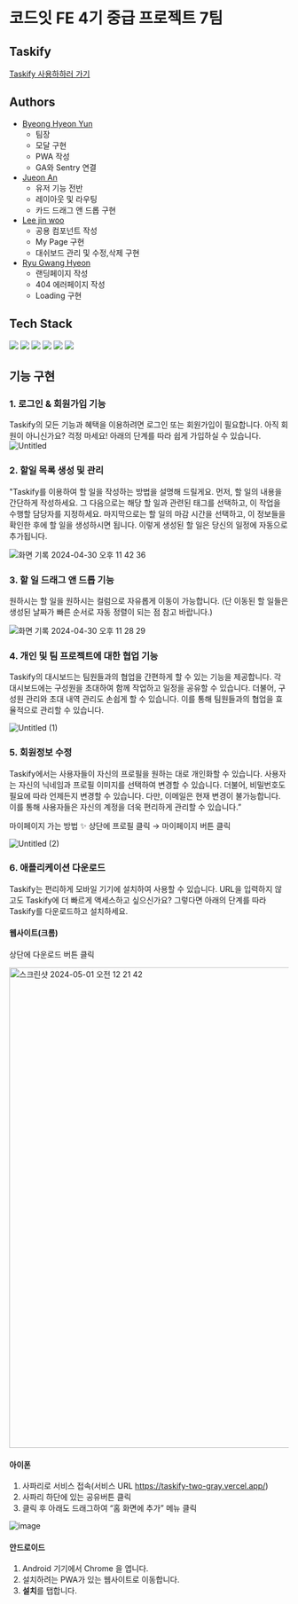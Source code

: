 # 코드잇 FE 4기 중급 프로젝트 7팀

## Taskify

[Taskify 사용하하러 가기](https://taskify-two-gray.vercel.app/)

## Authors

- [Byeong Hyeon Yun](https://www.github.com/78-artilleryman)
  - 팀장
  - 모달 구현
  - PWA 작성
  - GA와 Sentry 연결
- [Jueon An](https://www.github.com/vinoankr)
  - 유저 기능 전반
  - 레이아웃 및 라우팅
  - 카드 드래그 앤 드롭 구현
- [Lee jin woo](https://www.github.com/yeeZinu)
  - 공용 컴포넌트 작성
  - My Page 구현
  - 대쉬보드 관리 및 수정,삭제 구현
- [Ryu Gwang Hyeon](https://www.github.com/RyuGwangHyeon)
  - 랜딩페이지 작성
  - 404 에러페이지 작성
  - Loading 구현

## Tech Stack

![](https://img.shields.io/badge/React-000000?logo=React)
![](https://img.shields.io/badge/Typescript-000000?logo=Typescript)
![](https://img.shields.io/badge/Module_CSS-000000?logo=cssmodules)
![](https://img.shields.io/badge/React_Query-000000?logo=reactquery)
![](https://img.shields.io/badge/Setnry-362D59?logo=sentry)
![](https://img.shields.io/badge/Google_Analytics-E37400?logo=googleanalytics)

## 기능 구현

### 1. 로그인 & 회원가입 기능

Taskify의 모든 기능과 혜택을 이용하려면 로그인 또는 회원가입이 필요합니다. 아직 회원이 아니신가요? 걱정 마세요! 아래의 단계를 따라 쉽게 가입하실 수 있습니다.
![Untitled](https://github.com/taskify-team7/taskify/assets/86054169/6c31dcac-af7b-42b3-aacd-1b82ae478089)

### 2. 할일 목록 생성 및 관리

"Taskify를 이용하여 할 일을 작성하는 방법을 설명해 드릴게요. 먼저, 할 일의 내용을 간단하게 작성하세요. 그 다음으로는 해당 할 일과 관련된 태그를 선택하고, 
이 작업을 수행할 담당자를 지정하세요. 마지막으로는 할 일의 마감 시간을 선택하고, 이 정보들을 확인한 후에 할 일을 생성하시면 됩니다. 
이렇게 생성된 할 일은 당신의 일정에 자동으로 추가됩니다.

![화면 기록 2024-04-30 오후 11 42 36](https://github.com/taskify-team7/taskify/assets/86054169/08b28244-184c-437a-b232-38a7050f7612)

### 3. 할 일 드래그 앤 드롭 기능

원하시는 할 일을 원하시는 컬럼으로 자유롭게 이동이 가능합니다.
(단 이동된 할 일들은 생성된 날짜가 빠른 순서로 자동 정렬이 되는 점 참고 바랍니다.)

![화면 기록 2024-04-30 오후 11 28 29](https://github.com/taskify-team7/taskify/assets/86054169/68242050-bd21-459f-8ccb-4c147b59d0d8)

### 4. 개인 및 팀 프로젝트에 대한 협업 기능

Taskify의 대시보드는 팀원들과의 협업을 간편하게 할 수 있는 기능을 제공합니다. 각 대시보드에는 구성원을 초대하여 함께 작업하고 일정을 공유할 수 있습니다. 
더불어, 구성원 관리와 초대 내역 관리도 손쉽게 할 수 있습니다. 이를 통해 팀원들과의 협업을 효율적으로 관리할 수 있습니다.

![Untitled (1)](https://github.com/taskify-team7/taskify/assets/86054169/98d3b83d-c6f4-4062-9876-ec93ef345362)

### 5. 회원정보 수정

Taskify에서는 사용자들이 자신의 프로필을 원하는 대로 개인화할 수 있습니다. 사용자는 자신의 닉네임과 프로필 이미지를 선택하여 변경할 수 있습니다. 
더불어, 비밀번호도 필요에 따라 언제든지 변경할 수 있습니다. 다만, 이메일은 현재 변경이 불가능합니다. 
이를 통해 사용자들은 자신의 계정을 더욱 편리하게 관리할 수 있습니다.”

마이페이지 가는 방법 ✨
상단에 프로필 클릭 → 마이페이지 버튼 클릭

![Untitled (2)](https://github.com/taskify-team7/taskify/assets/86054169/a0670b7c-a386-4ec1-93ba-8876e00ac0ca)

### 6. 애플리케이션 다운로드

Taskify는 편리하게 모바일 기기에 설치하여 사용할 수 있습니다. URL을 입력하지 않고도 Taskify에 더 빠르게 액세스하고 싶으신가요? 그렇다면 아래의 단계를 따라 Taskify를 다운로드하고 설치하세요.

#### 웹사이트(크롬)
상단에 다운로드 버튼 클릭

<img width="867" alt="스크린샷 2024-05-01 오전 12 21 42" src="https://github.com/taskify-team7/taskify/assets/86054169/55e42b8a-1fd0-4750-8476-c3dcdedcba48">


#### 아이폰

1. 사파리로 서비스 접속(서비스 URL https://taskify-two-gray.vercel.app/)
2. 사파리 하단에 있는 공유버튼 클릭
3. 클릭 후 아래도 드래그하여 “홈 화면에 추가” 메뉴 클릭

![image](https://github.com/taskify-team7/taskify/assets/86054169/0d82f94b-b86e-4824-a8be-99db65a4f0e6)

#### 안드로이드

1. Android 기기에서 Chrome 을 엽니다.
2. 설치하려는 PWA가 있는 웹사이트로 이동합니다.
3. **설치**를 탭합니다.
